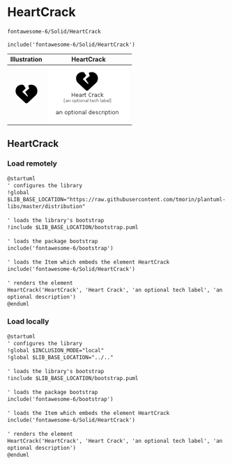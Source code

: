 # HeartCrack


```text
fontawesome-6/Solid/HeartCrack
```

```text
include('fontawesome-6/Solid/HeartCrack')
```



| Illustration | HeartCrack |
| :---: | :---: |
| ![illustration for Illustration](../../fontawesome-6/Solid/HeartCrack.png) | ![illustration for HeartCrack](../../fontawesome-6/Solid/HeartCrack.Local.png) |




## HeartCrack

### Load remotely
```plantuml
@startuml
' configures the library
!global $LIB_BASE_LOCATION="https://raw.githubusercontent.com/tmorin/plantuml-libs/master/distribution"

' loads the library's bootstrap
!include $LIB_BASE_LOCATION/bootstrap.puml

' loads the package bootstrap
include('fontawesome-6/bootstrap')

' loads the Item which embeds the element HeartCrack
include('fontawesome-6/Solid/HeartCrack')

' renders the element
HeartCrack('HeartCrack', 'Heart Crack', 'an optional tech label', 'an optional description')
@enduml
```

### Load locally
```plantuml
@startuml
' configures the library
!global $INCLUSION_MODE="local"
!global $LIB_BASE_LOCATION="../.."

' loads the library's bootstrap
!include $LIB_BASE_LOCATION/bootstrap.puml

' loads the package bootstrap
include('fontawesome-6/bootstrap')

' loads the Item which embeds the element HeartCrack
include('fontawesome-6/Solid/HeartCrack')

' renders the element
HeartCrack('HeartCrack', 'Heart Crack', 'an optional tech label', 'an optional description')
@enduml
```

